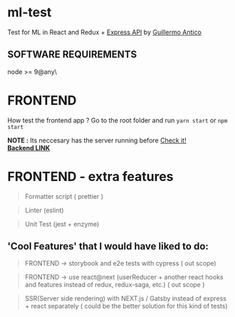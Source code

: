 # ml-test

Test for ML in React and Redux + [Express API](https://github.com/GuilleAntico/ml-be-example) by [Guillermo Antico](https://github.com/GuilleAntico)

## SOFTWARE REQUIREMENTS

node >= 9@any\

# FRONTEND

How test the frontend app ?
Go to the root folder and run `yarn start` or `npm start`

**NOTE :** Its neccesary has the server running before [Check it!](http:localhost:7000/health)\
[**Backend LINK**](https://github.com/GuilleAntico/ml-be-example)

# FRONTEND - extra features

> Formatter script ( prettier )

> Linter (eslint)

> Unit Test (jest + enzyme)

## 'Cool Features' that I would have liked to do:

> FRONTEND -> storybook and e2e tests with cypress ( out scope)

> FRONTEND -> use react@next (userReducer + another react hooks and features instead of redux, redux-saga, etc.) ( out scope )

> SSR(Server side rendering) with NEXT.js / Gatsby instead of express + react separately ( could be the better solution for this kind of tests)
